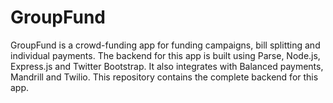 GroupFund
=========

GroupFund is a crowd-funding app for funding campaigns, bill splitting and individual payments.
The backend for this app is built using Parse, Node.js, Express.js and Twitter Bootstrap.
It also integrates with Balanced payments, Mandrill and Twilio.
This repository contains the complete backend for this app.
